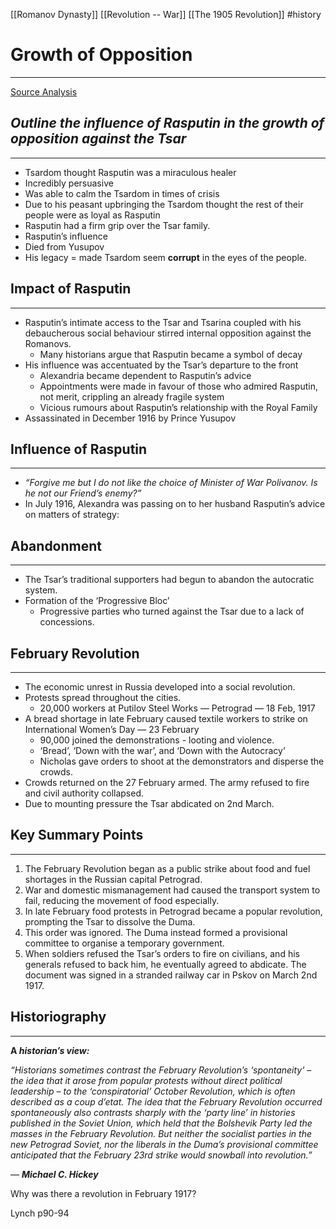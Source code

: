 [[Romanov Dynasty]]
[[Revolution -- War]]
[[The 1905 Revolution]]
#history 
# Growth of Opposition
---
[Source Analysis](Source%20Analysis.md)


## *Outline the influence of Rasputin in the growth of opposition against the Tsar*

---

- Tsardom thought Rasputin was a miraculous healer
- Incredibly persuasive
- Was able to calm the Tsardom in times of crisis
- Due to his peasant upbringing the Tsardom thought the rest of their people were as loyal as Rasputin
- Rasputin had a firm grip over the Tsar family.
- Rasputin’s influence
- Died from Yusupov
- His legacy = made Tsardom seem **corrupt** in the eyes of the people.

## **Impact of Rasputin**

---

- Rasputin’s intimate access to the Tsar and Tsarina coupled with his debaucherous social behaviour stirred internal opposition against the Romanovs.
    - Many historians argue that Rasputin became a symbol of decay
- His influence was accentuated by the Tsar’s departure to the front
    - Alexandria became dependent to Rasputin’s advice
    - Appointments were made in favour of those who admired Rasputin, not merit, crippling an already fragile system
    - Vicious rumours about Rasputin’s relationship with the Royal Family
- Assassinated in December 1916 by Prince Yusupov

## **Influence of Rasputin**

---

- *“Forgive me but I do not like the choice of Minister of War Polivanov. Is he not our Friend’s enemy?”*
- In July 1916, Alexandra was passing on to her husband Rasputin’s advice on matters of strategy:

## Abandonment

---

- The Tsar’s traditional supporters had begun to abandon the autocratic system.
- Formation of the ‘Progressive Bloc’
    - Progressive parties who turned against the Tsar due to a lack of concessions.

## February Revolution

---

- The economic unrest in Russia developed into a social revolution.
- Protests spread throughout the cities.
    - 20,000 workers at Putilov Steel Works — Petrograd — 18 Feb, 1917
- A bread shortage in late February caused textile workers to strike on International Women’s Day — 23 February
    - 90,000 joined the demonstrations - looting and violence.
    - ‘Bread’, ‘Down with the war’, and ‘Down with the Autocracy’
    - Nicholas gave orders to shoot at the demonstrators and disperse the crowds.
- Crowds returned on the 27 February armed. The army refused to fire and civil authority collapsed.
- Due to mounting pressure the Tsar abdicated on 2nd March.

## Key Summary Points

---

1. The February Revolution began as a public strike about food and fuel shortages in the Russian capital Petrograd. 
2. War and domestic mismanagement had caused the transport system to fail, reducing the movement of food especially. 
3. In late February food protests in Petrograd became a popular revolution, prompting the Tsar to dissolve the Duma. 
4. This order was ignored. The Duma instead formed a provisional committee to organise a temporary government. 
5. When soldiers refused the Tsar’s orders to fire on civilians, and his generals refused to back him, he eventually agreed to abdicate. The document was signed in a stranded railway car in Pskov on March 2nd 1917. 

## Historiography

---

**A *historian’s view:***

*“Historians sometimes contrast the February Revolution’s ‘spontaneity’ – the idea that it arose from popular protests without direct political leadership – to the ‘conspiratorial’ October Revolution, which is often described as a coup d’etat. The idea that the February Revolution occurred spontaneously also contrasts sharply with the ‘party line’ in histories published in the Soviet Union, which held that the Bolshevik Party led the masses in the February Revolution. But neither the socialist parties in the new Petrograd Soviet, nor the liberals in the Duma’s provisional committee anticipated that the February 23rd strike would snowball into revolution.”*

— ***Michael C. Hickey***

Why was there a revolution in February 1917?

Lynch p90-94